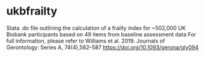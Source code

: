 # ukbfrailty
Stata .do file outlining the calculation of a frailty index for ~502,000 UK Biobank participants based on 49 items from baseline assessment data
For full information, please refer to Williams et al. 2019. Journals of Gerontology: Series A, 74(4),582–587
https://doi.org/10.1093/gerona/gly094


